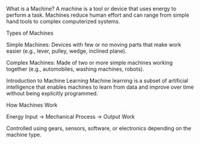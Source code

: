 What is a Machine?
A machine is a tool or device that uses energy to perform a task. Machines reduce human effort and can range from simple hand tools to complex computerized systems.

Types of Machines

Simple Machines:
Devices with few or no moving parts that make work easier (e.g., lever, pulley, wedge, inclined plane).

Complex Machines:
Made of two or more simple machines working together (e.g., automobiles, washing machines, robots).

Introduction to Machine Learning
Machine learning is a subset of artificial intelligence that enables machines to learn from data and improve over time without being explicitly programmed.

How Machines Work

Energy Input → Mechanical Process → Output Work

Controlled using gears, sensors, software, or electronics depending on the machine type.

